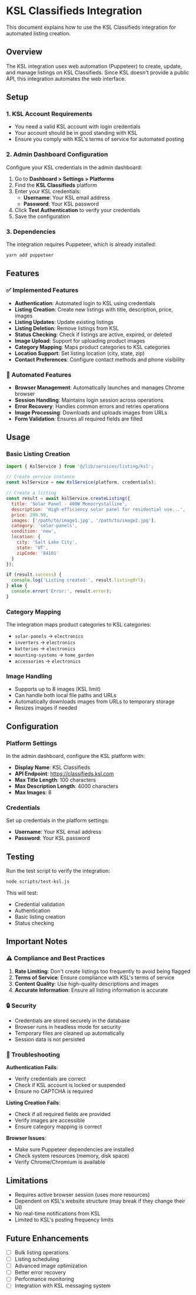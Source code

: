 # KSL Classifieds Integration

This document explains how to use the KSL Classifieds integration for automated listing creation.

## Overview

The KSL integration uses web automation (Puppeteer) to create, update, and manage listings on KSL Classifieds. Since KSL doesn't provide a public API, this integration automates the web interface.

## Setup

### 1. KSL Account Requirements

- You need a valid KSL account with login credentials
- Your account should be in good standing with KSL
- Ensure you comply with KSL's terms of service for automated posting

### 2. Admin Dashboard Configuration

Configure your KSL credentials in the admin dashboard:

1. Go to **Dashboard > Settings > Platforms**
2. Find the **KSL Classifieds** platform
3. Enter your KSL credentials:
   - **Username**: Your KSL email address
   - **Password**: Your KSL password
4. Click **Test Authentication** to verify your credentials
5. Save the configuration

### 3. Dependencies

The integration requires Puppeteer, which is already installed:

```bash
yarn add puppeteer
```

## Features

### ✅ Implemented Features

- **Authentication**: Automated login to KSL using credentials
- **Listing Creation**: Create new listings with title, description, price, images
- **Listing Updates**: Update existing listings
- **Listing Deletion**: Remove listings from KSL
- **Status Checking**: Check if listings are active, expired, or deleted
- **Image Upload**: Support for uploading product images
- **Category Mapping**: Maps product categories to KSL categories
- **Location Support**: Set listing location (city, state, zip)
- **Contact Preferences**: Configure contact methods and phone visibility

### 🔄 Automated Features

- **Browser Management**: Automatically launches and manages Chrome browser
- **Session Handling**: Maintains login session across operations
- **Error Recovery**: Handles common errors and retries operations
- **Image Processing**: Downloads and uploads images from URLs
- **Form Validation**: Ensures all required fields are filled

## Usage

### Basic Listing Creation

```javascript
import { KslService } from '@/lib/services/listing/ksl';

// Create service instance
const kslService = new KslService(platform, credentials);

// Create a listing
const result = await kslService.createListing({
  title: 'Solar Panel - 400W Monocrystalline',
  description: 'High-efficiency solar panel for residential use...',
  price: 299.99,
  images: ['/path/to/image1.jpg', '/path/to/image2.jpg'],
  category: 'solar-panels',
  condition: 'new',
  location: {
    city: 'Salt Lake City',
    state: 'UT',
    zipCode: '84101'
  }
});

if (result.success) {
  console.log('Listing created:', result.listingUrl);
} else {
  console.error('Error:', result.error);
}
```

### Category Mapping

The integration maps product categories to KSL categories:

- `solar-panels` → `electronics`
- `inverters` → `electronics`
- `batteries` → `electronics`
- `mounting-systems` → `home_garden`
- `accessories` → `electronics`

### Image Handling

- Supports up to 8 images (KSL limit)
- Can handle both local file paths and URLs
- Automatically downloads images from URLs to temporary storage
- Resizes images if needed

## Configuration

### Platform Settings

In the admin dashboard, configure the KSL platform with:

- **Display Name**: KSL Classifieds
- **API Endpoint**: https://classifieds.ksl.com
- **Max Title Length**: 100 characters
- **Max Description Length**: 4000 characters
- **Max Images**: 8

### Credentials

Set up credentials in the platform settings:

- **Username**: Your KSL email address
- **Password**: Your KSL password

## Testing

Run the test script to verify the integration:

```bash
node scripts/test-ksl.js
```

This will test:
- Credential validation
- Authentication
- Basic listing creation
- Status checking

## Important Notes

### ⚠️ Compliance and Best Practices

1. **Rate Limiting**: Don't create listings too frequently to avoid being flagged
2. **Terms of Service**: Ensure compliance with KSL's terms of service
3. **Content Quality**: Use high-quality descriptions and images
4. **Accurate Information**: Ensure all listing information is accurate

### 🔒 Security

- Credentials are stored securely in the database
- Browser runs in headless mode for security
- Temporary files are cleaned up automatically
- Session data is not persisted

### 🐛 Troubleshooting

**Authentication Fails**:
- Verify credentials are correct
- Check if KSL account is locked or suspended
- Ensure no CAPTCHA is required

**Listing Creation Fails**:
- Check if all required fields are provided
- Verify images are accessible
- Ensure category mapping is correct

**Browser Issues**:
- Make sure Puppeteer dependencies are installed
- Check system resources (memory, disk space)
- Verify Chrome/Chromium is available

## Limitations

- Requires active browser session (uses more resources)
- Dependent on KSL's website structure (may break if they change their UI)
- No real-time notifications from KSL
- Limited to KSL's posting frequency limits

## Future Enhancements

- [ ] Bulk listing operations
- [ ] Listing scheduling
- [ ] Advanced image optimization
- [ ] Better error recovery
- [ ] Performance monitoring
- [ ] Integration with KSL messaging system
